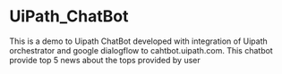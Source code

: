 # UiPath_ChatBot

This is a demo to Uipath ChatBot developed with integration of Uipath orchestrator and google dialogflow to cahtbot.uipath.com.
This chatbot provide top 5 news about the tops provided by user
